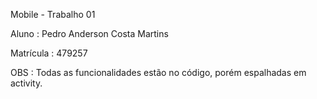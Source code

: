 Mobile - Trabalho 01


Aluno : Pedro Anderson Costa Martins

Matrícula : 479257

OBS : Todas as funcionalidades estão no código, porém espalhadas em activity.
